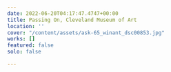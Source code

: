 ```yaml
---
date: 2022-06-20T04:17:47.4747+00:00
title: Passing On, Cleveland Museum of Art
location: ''
cover: "/content/assets/ask-65_winant_dsc00853.jpg"
works: []
featured: false
solo: false

---
```


